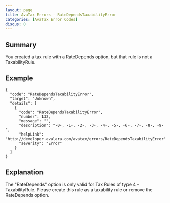 ```yaml
---
layout: page
title: AvaTax Errors - RateDependsTaxabilityError
categories: [AvaTax Error Codes]
disqus: 0
---
```


## Summary

You created a tax rule with a RateDepends option, but that rule is not a TaxabilityRule.

## Example

    {
      "code": "RateDependsTaxabilityError",
      "target": "Unknown",
      "details": [
        {
          "code": "RateDependsTaxabilityError",
          "number": 132,
          "message": "",
          "description": "-0-, -1-, -2-, -3-, -4-, -5-, -6-, -7-, -8-, -9-",
          "helpLink": "http://developer.avalara.com/avatax/errors/RateDependsTaxabilityError",
          "severity": "Error"
        }
      ]
    }

## Explanation

The "RateDepends" option is only valid for Tax Rules of type 4 - TaxabilityRule.  Please create this rule as a taxability rule or remove the RateDepends option.
